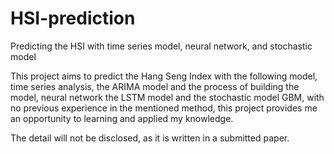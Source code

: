 # HSI-prediction
Predicting the HSI with time series model, neural network, and stochastic model

This project aims to predict the Hang Seng Index with the following model, 
time series analysis, the ARIMA model and the process of building the model, 
neural network the LSTM model and 
the stochastic model GBM,
with no previous experience in the mentioned method, 
this project provides me an opportunity to learning and applied my knowledge.

The detail will not be disclosed, as it is written in a submitted paper.


